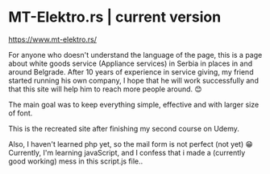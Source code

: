 # MT-Elektro.rs | current version

https://www.mt-elektro.rs/

For anyone who doesn't understand the language of the page, this is a page about white goods service (Appliance services) in Serbia in places in and around Belgrade.
After 10 years of experience in service giving, my friend started running his own company, I hope that he will work successfully and that this site will help him to reach more people around. 😊

The main goal was to keep everything simple, effective and with larger size of font.

This is the recreated site after finishing my second course on Udemy.

Also, I haven't learned php yet, so the mail form is not perfect (not yet) 😁  
Currently, I'm learning javaScript, and I confess that i made a (currently good working) mess in this script.js file..
